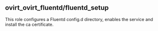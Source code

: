 ## ovirt_ovirt_fluentd/fluentd_setup

This role configures a Fluentd config.d directory, enables the service
and install the ca certificate.
